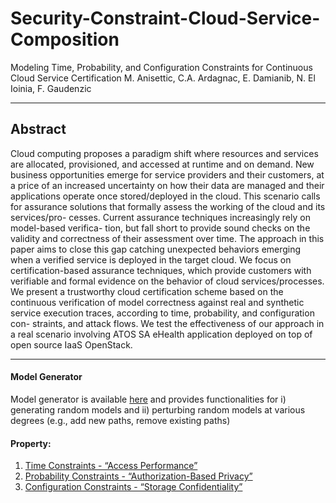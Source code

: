 # Security-Constraint-Cloud-Service-Composition
Modeling Time, Probability, and Configuration Constraints for Continuous Cloud Service Certification M. Anisettic, C.A. Ardagnac, E. Damianib, N. El Ioinia, F. Gaudenzic
***
## Abstract 

Cloud computing proposes a paradigm shift where resources and services are allocated, provisioned, and accessed at runtime and on demand. New business opportunities emerge for service providers and their customers, at a price of an increased uncertainty on how their data are managed and their applications operate once stored/deployed in the cloud. This scenario calls for assurance solutions that formally assess the working of the cloud and its services/pro- cesses. Current assurance techniques increasingly rely on model-based verifica- tion, but fall short to provide sound checks on the validity and correctness of their assessment over time. The approach in this paper aims to close this gap catching unexpected behaviors emerging when a verified service is deployed in the target cloud. We focus on certification-based assurance techniques, which provide customers with verifiable and formal evidence on the behavior of cloud services/processes. We present a trustworthy cloud certification scheme based on the continuous verification of model correctness against real and synthetic service execution traces, according to time, probability, and configuration con- straints, and attack flows. We test the effectiveness of our approach in a real scenario involving ATOS SA eHealth application deployed on top of open source IaaS OpenStack.
***
#### Model Generator
Model generator is available [here](https://github.com/SESARLab/Security-Constraint-Cloud-Service-Composition/tree/master/FSModel) and provides functionalities for i) generating random models and ii) perturbing random models at various degrees (e.g., add new paths, remove existing paths)


#### Property:
1. [Time Constraints - “Access Performance”](https://github.com/SESARLab/Security-Constraint-Cloud-Service-Composition/tree/master/time%20constraints)
2. [Probability Constraints - “Authorization-Based Privacy”](https://github.com/SESARLab/Security-Constraint-Cloud-Service-Composition/tree/master/probability%20constraints)
3. [Configuration Constraints - “Storage Confidentiality”](https://github.com/SESARLab/Security-Constraint-Cloud-Service-Composition/tree/master/configuration%20constraints)
